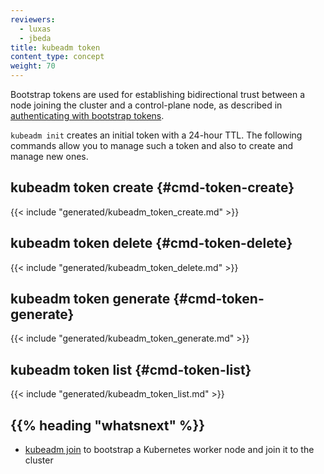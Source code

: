 ```yaml
---
reviewers:
  - luxas
  - jbeda
title: kubeadm token
content_type: concept
weight: 70
---
```


<!-- overview -->

Bootstrap tokens are used for establishing bidirectional trust between a node joining
the cluster and a control-plane node, as described in [authenticating with bootstrap tokens](/docs/reference/access-authn-authz/bootstrap-tokens/).

`kubeadm init` creates an initial token with a 24-hour TTL. The following commands allow you to manage
such a token and also to create and manage new ones.

<!-- body -->

## kubeadm token create {#cmd-token-create}

{{< include "generated/kubeadm_token_create.md" >}}

## kubeadm token delete {#cmd-token-delete}

{{< include "generated/kubeadm_token_delete.md" >}}

## kubeadm token generate {#cmd-token-generate}

{{< include "generated/kubeadm_token_generate.md" >}}

## kubeadm token list {#cmd-token-list}

{{< include "generated/kubeadm_token_list.md" >}}

## {{% heading "whatsnext" %}}

- [kubeadm join](/docs/reference/setup-tools/kubeadm/kubeadm-join/) to bootstrap a Kubernetes worker node and join it to the cluster
